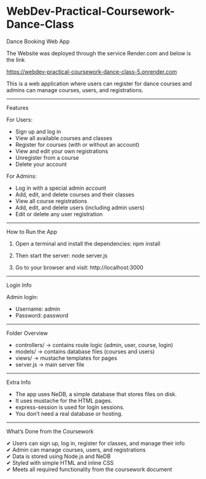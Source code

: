 # WebDev-Practical-Coursework-Dance-Class

Dance Booking Web App

The Website was deployed through the service Render.com and below is the link

https://webdev-practical-coursework-dance-class-5.onrender.com

This is a web application where users can register for dance courses and admins can manage courses, users, and registrations.

---

Features

For Users:
- Sign up and log in
- View all available courses and classes
- Register for courses (with or without an account)
- View and edit your own registrations
- Unregister from a course
- Delete your account

For Admins:
- Log in with a special admin account
- Add, edit, and delete courses and their classes
- View all course registrations
- Add, edit, and delete users (including admin users)
- Edit or delete any user registration

---

How to Run the App

1. Open a terminal and install the dependencies:
npm install

2. Then start the server:
node server.js

3. Go to your browser and visit:
http://localhost:3000

---

Login Info

Admin login:
- Username: admin
- Password: password

---

Folder Overview

- controllers/ → contains route logic (admin, user, course, login)
- models/ → contains database files (courses and users)
- views/ → mustache templates for pages
- server.js → main server file

---

Extra Info

- The app uses NeDB, a simple database that stores files on disk.
- It uses mustache for the HTML pages.
- express-session is used for login sessions.
- You don’t need a real database or hosting.

---

What’s Done from the Coursework

✔ Users can sign up, log in, register for classes, and manage their info  
✔ Admin can manage courses, users, and registrations  
✔ Data is stored using Node.js and NeDB  
✔ Styled with simple HTML and inline CSS  
✔ Meets all required functionality from the coursework document
